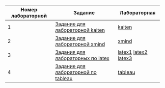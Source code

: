 | Номер лабораторной  | Задание | Лабораторная |
| ------------- | ------------- |  ------------- |
| 1  | [Задание для лабораторной kaiten](https://github.com/Chpola1/labs/blob/main/1711774742_Laboratornaya_rabota_1_Osnovy_%20(1).doc)  | [kaiten](https://github.com/Chpola1/labs/blob/main/kaiten/kaitenlab) |
| 2  | [Задание для лабораторной xmind](https://github.com/Chpola1/labs/blob/main/1711774742_Laboratornaya_rabota_1_Osnovy_%20(1).doc) | [xmind](https://github.com/Chpola1/labs/blob/main/xmind/%D0%A2%D0%B8%D0%BF%D1%8B%20%D0%BB%D0%B8%D1%87%D0%BD%D0%BE%D1%81%D1%82%D0%B8.xmind) |
| 3  | [Задания для лабораторных по latex](https://github.com/Chpola1/labs/blob/main/latex/0e27934c-9735-4c9d-a58e-04c4d3623b6b.jfif) | [latex1](https://github.com/Chpola1/labs/tree/main/latex/lab1) [latex2](https://github.com/Chpola1/labs/tree/main/latex/lab2) [latex3](https://github.com/Chpola1/labs/tree/main/latex/lab3)|
| 4  | [Задание для лабораторной по tableau](https://github.com/Chpola1/labs/blob/main/tableau/%D0%B7%D0%B0%D0%B4%D0%B0%D0%BD%D0%B8%D0%B5%20tableau.doc) | [tableau](https://github.com/Chpola1/labs/blob/main/tableau/Book2.twbx) |
